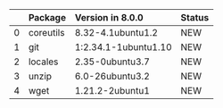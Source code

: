 <!-- markdown-link-check-disable -->

|    | Package   | Version in 8.0.0     | Status   |
|---:|:----------|:---------------------|:---------|
|  0 | coreutils | 8.32-4.1ubuntu1.2    | NEW      |
|  1 | git       | 1:2.34.1-1ubuntu1.10 | NEW      |
|  2 | locales   | 2.35-0ubuntu3.7      | NEW      |
|  3 | unzip     | 6.0-26ubuntu3.2      | NEW      |
|  4 | wget      | 1.21.2-2ubuntu1      | NEW      |